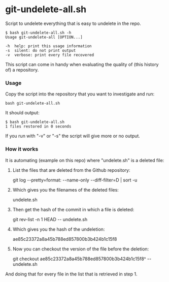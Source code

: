 # git-undelete-all.sh

Script to undelete everything that is easy to undelete in the repo.

    $ bash git-undelete-all.sh -h
    Usage git-undelete-all [OPTION...]

    -h  help: print this usage information
    -s  silent: do not print output
    -v  verbose: print every file recovered
    
This script can come in handy when evaluating the quality of (this history of) a repository.

### Usage

Copy the script into the repository that you want to investigate and run:

    bash git-undelete-all.sh

It should output:

    $ bash git-undelete-all.sh 
    1 files restored in 0 seconds

If you run with "-v" or "-s" the script will give more or no output.

### How it works

It is automating (example on this repo) where "undelete.sh" is a deleted file:

1) List the files that are deleted from the Github repository:

    git log --pretty=format: --name-only --diff-filter=D | sort -u

2) Which gives you the filenames of the deleted files:

    undelete.sh

3) Then get the hash of the commit in which a file is deleted:

    git rev-list -n 1 HEAD -- undelete.sh

4) Which gives you the hash of the undeletion:

    ae85c23372a8a45b788ed857800b3b424b1c15f8

5) Now you can checkout the version of the file before the deletion:

    git checkout ae85c23372a8a45b788ed857800b3b424b1c15f8^ -- undelete.sh

And doing that for every file in the list that is retrieved in step 1.
